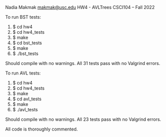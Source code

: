 Nadia Makmak
makmak@usc.edu
HW4 - AVLTrees
CSCI104 – Fall 2022

To run BST tests:
1. $ cd hw4
2. $ cd hw4_tests
3. $ make
4. $ cd bst_tests
5. $ make
6. $ ./bst_tests

Should compile with no warnings. All 31 tests pass with no Valgrind errors.

To run AVL tests:
1. $ cd hw4
2. $ cd hw4_tests
3. $ make
4. $ cd avl_tests
5. $ make
6. $ ./avl_tests

Should compile with no warnings. All 23 tests pass with no Valgrind errors.

All code is thoroughly commented.